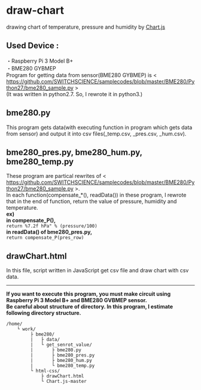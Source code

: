 # draw-chart
drawing chart of temperature, pressure and humidity by [Chart.js](https://www.chartjs.org/)

## Used Device :
・Raspberry Pi 3 Model B+  
・BME280 GYBMEP  
Program for getting data from sensor(BME280 GYBMEP) is < https://github.com/SWITCHSCIENCE/samplecodes/blob/master/BME280/Python27/bme280_sample.py >  
(It was written in python2.7. So, I rewrote it in python3.)

## bme280.py
This program gets data(with executing function in program which gets data from sensor) and output it into csv files(_temp.csv, _pres.csv, _hum.csv).

## bme280_pres.py, bme280_hum.py, bme280_temp.py
These program are partical rewrites of < https://github.com/SWITCHSCIENCE/samplecodes/blob/master/BME280/Python27/bme280_sample.py >.  
In each function(compensate_*(), readData()) in these program, I rewrote that in the end of function, return the value of pressure, humidity and temperature.  
    **ex)  
        in compensate_P(),**  
            `return %7.2f hPa" % (pressure/100)`  
        **in readData() of bme280_pres.py,**  
            `return compensate_P(pres_row)`  
        


## drawChart.html
In this file, script written in JavaScript get csv file and draw chart with csv data.
***
**If you want to execute this program, you must make circuit using Raspberry Pi 3 Model B+ and BME280 GVBMEP sensor.**  
**Be careful about structure of directory. In this program, I estimate following directory structure.**

    /home/  
        └ work/  
             ├ bme280/  
             |   ├ data/  
             |   └ get_senrot_value/  
             |       ├ bme280.py  
             |       ├ bme280_pres.py  
             |       ├ bme280_hum.py  
             |       └ bme280_temp.py
             └ html-css/  
                 ├ drawChart.html
                 └ Chart.js-master

